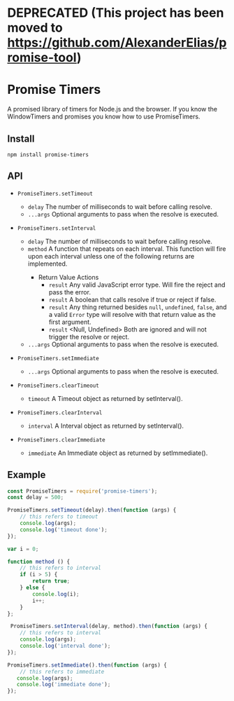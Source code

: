 

# DEPRECATED (This project has been moved to https://github.com/AlexanderElias/promise-tool)


# Promise Timers
A promised library of timers for Node.js and the browser. If you know the WindowTimers and promises you know how to use PromiseTimers.

## Install
`npm install promise-timers`

## API
- `PromiseTimers.setTimeout`
	- `delay` <Number> The number of milliseconds to wait before calling resolve.
	- `...args` <Any> Optional arguments to pass when the resolve is executed.

- `PromiseTimers.setInterval`
	- `delay` <Number> The number of milliseconds to wait before calling resolve.
	- `method` <Function> A function that repeats on each interval. This function will fire upon each interval unless one of the following returns are implemented.
		- Return Value Actions
			- `result` <Error> Any valid JavaScript error type. Will fire the reject and pass the error.
			- `result` <Boolean> A boolean that calls resolve if true or reject if false.
			- `result` <Any> Any thing returned besides `null`, `undefined`, `false`, and a valid `Error` type will resolve with that return value as the first argument.
			- `result` <Null, Undefined> Both are ignored and will not trigger the resolve or reject.
	- `...args` <Any> Optional arguments to pass when the resolve is executed.

- `PromiseTimers.setImmediate`
	- `...args` <Any> Optional arguments to pass when the resolve is executed.

- `PromiseTimers.clearTimeout`
	- `timeout` <Timeout> A Timeout object as returned by setInterval().

- `PromiseTimers.clearInterval`
	- `interval` <Interval> A Interval object as returned by setInterval().

- `PromiseTimers.clearImmediate`
	- `immediate` <Immediate> An Immediate object as returned by setImmediate().


## Example
```JavaScript
const PromiseTimers = require('promise-timers');
const delay = 500;

PromiseTimers.setTimeout(delay).then(function (args) {
	// this refers to timeout
	console.log(args);
	console.log('timeout done');
});

var i = 0;

function method () {
	// this refers to interval
	if (i > 5) {
		return true;
	} else {
		console.log(i);
		i++;
	}
};

 PromiseTimers.setInterval(delay, method).then(function (args) {
	// this refers to interval
	console.log(args);
	console.log('interval done');
});

PromiseTimers.setImmediate().then(function (args) {
	// this refers to immediate
   console.log(args);
   console.log('immediate done');
});

```
